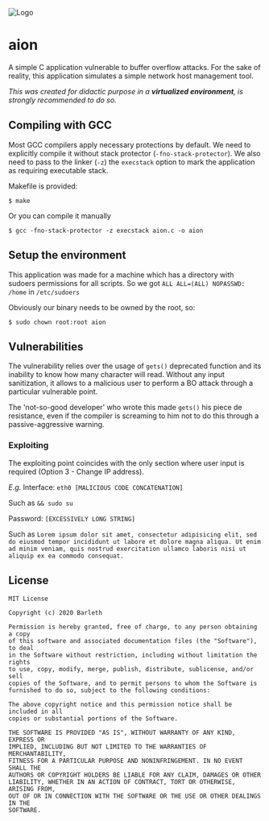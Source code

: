 ![Logo](https://i.imgur.com/JrzhmnV.png)

# aion
A simple C application vulnerable to buffer overflow attacks. For the sake of reality, this application simulates a simple network host management tool.

_This was created for didactic purpose in a **virtualized environment**, is strongly recommended to do so._

## Compiling with GCC
Most GCC compilers apply necessary protections by default. We need to explicitly compile it without stack protector (`-fno-stack-protector`).
We also need to pass to the linker (`-z`) the `execstack` option to mark the application as requiring executable stack.

Makefile is provided:
```
$ make
```
Or you can compile it manually

```
$ gcc -fno-stack-protector -z execstack aion.c -o aion
```

## Setup the environment
This application was made for a machine which has a directory with sudoers permissions for all scripts.
So we got `ALL ALL=(ALL) NOPASSWD: /home` in `/etc/sudoers`

Obviously our binary needs to be owned by the root, so:
```
$ sudo chown root:root aion
```

## Vulnerabilities
The vulnerability relies over the usage of `gets()` deprecated function and its inability to know how many character will read.
Without any input sanitization, it allows to a malicious user to perform a BO attack through a particular vulnerable point.

The 'not-so-good developer' who wrote this made `gets()` his piece de resistance, even if the compiler is screaming to him not to do this through a passive-aggressive warning.

### Exploiting
The exploiting point coincides with the only section where user input is required (Option 3 - Change IP address).

_E.g._
Interface: `eth0 [MALICIOUS CODE CONCATENATION]`

Such as `&& sudo su`

Password: `[EXCESSIVELY LONG STRING]`

Such as `Lorem ipsum dolor sit amet, consectetur adipisicing elit, sed do eiusmod tempor incididunt ut labore et dolore magna aliqua. Ut enim ad minim veniam, quis nostrud exercitation ullamco laboris nisi ut aliquip ex ea commodo consequat.`

## License
```
MIT License

Copyright (c) 2020 Barleth

Permission is hereby granted, free of charge, to any person obtaining a copy
of this software and associated documentation files (the "Software"), to deal
in the Software without restriction, including without limitation the rights
to use, copy, modify, merge, publish, distribute, sublicense, and/or sell
copies of the Software, and to permit persons to whom the Software is
furnished to do so, subject to the following conditions:

The above copyright notice and this permission notice shall be included in all
copies or substantial portions of the Software.

THE SOFTWARE IS PROVIDED "AS IS", WITHOUT WARRANTY OF ANY KIND, EXPRESS OR
IMPLIED, INCLUDING BUT NOT LIMITED TO THE WARRANTIES OF MERCHANTABILITY,
FITNESS FOR A PARTICULAR PURPOSE AND NONINFRINGEMENT. IN NO EVENT SHALL THE
AUTHORS OR COPYRIGHT HOLDERS BE LIABLE FOR ANY CLAIM, DAMAGES OR OTHER
LIABILITY, WHETHER IN AN ACTION OF CONTRACT, TORT OR OTHERWISE, ARISING FROM,
OUT OF OR IN CONNECTION WITH THE SOFTWARE OR THE USE OR OTHER DEALINGS IN THE
SOFTWARE.

```
